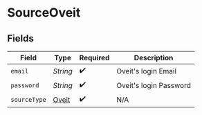 # SourceOveit


## Fields

| Field                                 | Type                                  | Required                              | Description                           |
| ------------------------------------- | ------------------------------------- | ------------------------------------- | ------------------------------------- |
| `email`                               | *String*                              | :heavy_check_mark:                    | Oveit's login Email                   |
| `password`                            | *String*                              | :heavy_check_mark:                    | Oveit's login Password                |
| `sourceType`                          | [Oveit](../../models/shared/Oveit.md) | :heavy_check_mark:                    | N/A                                   |